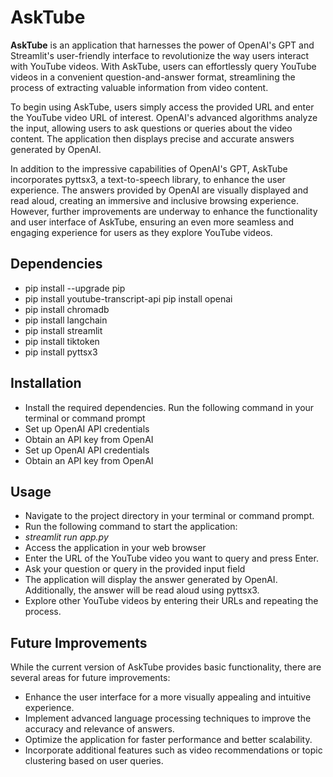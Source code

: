 # AskTube

**AskTube** is an application that harnesses the power of OpenAI's GPT and Streamlit's user-friendly interface to revolutionize the way users interact with YouTube videos. With AskTube, users can effortlessly query YouTube videos in a convenient question-and-answer format, streamlining the process of extracting valuable information from video content.
 
To begin using AskTube, users simply access the provided URL and enter the YouTube video URL of interest. OpenAI's advanced algorithms analyze the input, allowing users to ask questions or queries about the video content. The application then displays precise and accurate answers generated by OpenAI.

In addition to the impressive capabilities of OpenAI's GPT, AskTube incorporates pyttsx3, a text-to-speech library, to enhance the user experience. The answers provided by OpenAI are visually displayed and read aloud, creating an immersive and inclusive browsing experience. However, further improvements are underway to enhance the functionality and user interface of AskTube, ensuring an even more seamless and engaging experience for users as they explore YouTube videos.


## Dependencies
* pip install --upgrade pip
* pip install youtube-transcript-api pip install openai
* pip install chromadb
* pip install langchain
* pip install streamlit
* pip install tiktoken
* pip install pyttsx3

## Installation
* Install the required dependencies. Run the following command in your terminal or command prompt
* Set up OpenAI API credentials
* Obtain an API key from OpenAI
* Set up OpenAI API credentials
* Obtain an API key from OpenAI

## Usage
* Navigate to the project directory in your terminal or command prompt.
* Run the following command to start the application:
* _streamlit run app.py_
* Access the application in your web browser
* Enter the URL of the YouTube video you want to query and press Enter.
* Ask your question or query in the provided input field
* The application will display the answer generated by OpenAI. Additionally, the answer will be read aloud using pyttsx3.
* Explore other YouTube videos by entering their URLs and repeating the process.

## Future Improvements
While the current version of AskTube provides basic functionality, there are several areas for future improvements:
* Enhance the user interface for a more visually appealing and intuitive experience.
* Implement advanced language processing techniques to improve the accuracy and relevance of answers.
* Optimize the application for faster performance and better scalability.
* Incorporate additional features such as video recommendations or topic clustering based on user queries.
